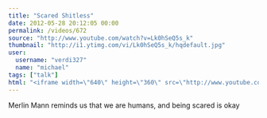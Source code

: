```yaml
---
title: "Scared Shitless"
date: 2012-05-28 20:12:05 00:00
permalink: /videos/672
source: "http://www.youtube.com/watch?v=Lk0hSeQ5s_k"
thumbnail: "http://i1.ytimg.com/vi/Lk0hSeQ5s_k/hqdefault.jpg"
user:
  username: "verdi327"
  name: "michael"
tags: ["talk"]
html: "<iframe width=\"640\" height=\"360\" src=\"http://www.youtube.com/embed/Lk0hSeQ5s_k?wmode=transparent&fs=1&feature=oembed\" frameborder=\"0\" allowfullscreen></iframe>"
---
```


Merlin Mann reminds us that we are humans, and being scared is okay
